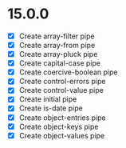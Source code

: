 
# 15.0.0

- [x] Create array-filter pipe
- [x] Create array-from pipe
- [x] Create array-pluck pipe
- [x] Create capital-case pipe
- [x] Create coercive-boolean pipe
- [x] Create control-errors pipe
- [x] Create control-value pipe
- [x] Create initial pipe
- [x] Create is-date pipe
- [x] Create object-entries pipe
- [x] Create object-keys pipe
- [x] Create object-values pipe
